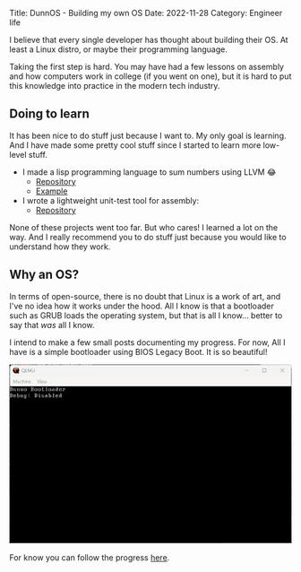 Title: DunnOS - Building my own OS
Date: 2022-11-28
Category: Engineer life

I believe that every single developer has thought about building
their OS. At least a Linux distro, or maybe their 
programming language.

Taking the first step is hard. You may have had a few lessons on assembly
and how computers work in college (if you went on one), but it is hard to
put this knowledge into practice in the modern tech industry.

## Doing to learn
It has been nice to do stuff just because I want to. My only goal
is learning. And I have made some pretty cool stuff since I started to 
learn more low-level stuff.

- I made a lisp programming language to sum numbers using LLVM 😂 
    - <a href="https://github.com/carlosmaniero/mars" target="_blank">Repository</a>
    - <a href="https://github.com/carlosmaniero/mars/blob/main/demo/sum.mars" target="_blank">Example</a>
- I wrote a lightweight unit-test tool for assembly:
    - <a href="https://github.com/carlosmaniero/assembly-study" target="_blank">Repository</a>
    
None of these projects went too far. But who cares! I learned a lot on the 
way. And I really recommend you to do stuff just because you would like
to understand how they work.

## Why an OS?

In terms of open-source, there is no doubt that Linux is a work of art, and
I've no idea how it works under the hood. All I know is that a bootloader
such as GRUB loads the operating system, but that is all I know...
better to say that *was* all I know.

I intend to make a few small posts documenting my progress. For now, All
I have is a simple bootloader using BIOS Legacy Boot. It is so beautiful!

![DunnOS bootloader](images/dunnos-building-by-own-os/bootloader.png)

For know you can follow the progress 
<a href="https://github.com/carlosmaniero/dunnos" target="_blank">here</a>.

